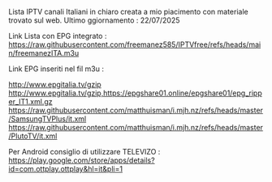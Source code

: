 Lista IPTV canali Italiani in chiaro creata a mio piacimento con materiale trovato sul web.
Ultimo ggiornamento : 22/07/2025

Link Lista con EPG integrato : https://raw.githubusercontent.com/freemanez585/IPTVfree/refs/heads/main/freemanezITA.m3u

Link EPG inseriti nel fil m3u :

http://www.epgitalia.tv/gzip
http://www.epgitalia.tv/gzip,https://epgshare01.online/epgshare01/epg_ripper_IT1.xml.gz
https://raw.githubusercontent.com/matthuisman/i.mjh.nz/refs/heads/master/SamsungTVPlus/it.xml
https://raw.githubusercontent.com/matthuisman/i.mjh.nz/refs/heads/master/PlutoTV/it.xml

Per Android consiglio di utilizzare TELEVIZO  : https://play.google.com/store/apps/details?id=com.ottplay.ottplay&hl=it&pli=1

